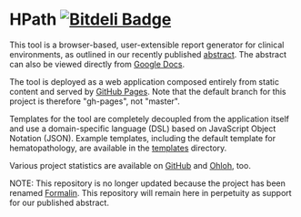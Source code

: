 # HPath [![Bitdeli Badge](https://d2weczhvl823v0.cloudfront.net/wilkinson/hpath/trend.png)](https://bitdeli.com/free "Bitdeli Badge")

This tool is a browser-based, user-extensible report generator for clinical
environments, as outlined in our recently published [abstract](http://www.jpathinformatics.org/text.asp?2012/3/1/37/102183). The abstract can also be viewed
directly from [Google Docs](https://docs.google.com/document/pub?id=1FiF-YZFOuURaMsRb71Baaw4WjKv19LZGtbrI9WMx7W8).

The tool is deployed as a web application composed entirely from static content
and served by [GitHub Pages](http://pages.github.com/). Note that the default
branch for this project is therefore "gh-pages", not "master".

Templates for the tool are completely decoupled from the application itself
and use a domain-specific language (DSL) based on JavaScript Object Notation
(JSON). Example templates, including the default template for hematopathology,
are available in the
[templates](https://github.com/wilkinson/hpath/tree/gh-pages/templates)
directory.

Various project statistics are available on
[GitHub](https://github.com/wilkinson/hpath/graphs) and
[Ohloh](https://www.ohloh.net/p/hpath-report-generator/), too.

NOTE: This repository is no longer updated because the project has been renamed
[Formalin](https://github.com/wilkinson/formalin). This repository will remain
here in perpetuity as support for our published abstract.

